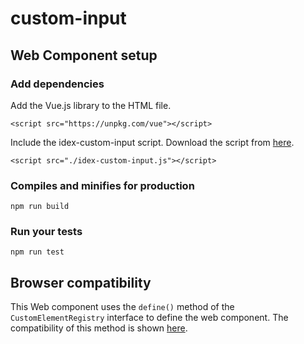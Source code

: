 # custom-input

## Web Component setup
### Add dependencies
Add the Vue.js library to the HTML file.
```
<script src="https://unpkg.com/vue"></script>
```

Include the idex-custom-input script. Download the script from [here](https://developer.mozilla.org/en-US/docs/Web/API/CustomElementRegistry/define#Browser_compatibility).
```
<script src="./idex-custom-input.js"></script>
```

### Compiles and minifies for production
```
npm run build
```

### Run your tests
```
npm run test
```

## Browser compatibility
This Web component uses the `define()` method of the `CustomElementRegistry` interface to define the web component. The compatibility of this method is shown [here](https://developer.mozilla.org/en-US/docs/Web/API/CustomElementRegistry/define#Browser_compatibility "MND web docs").
